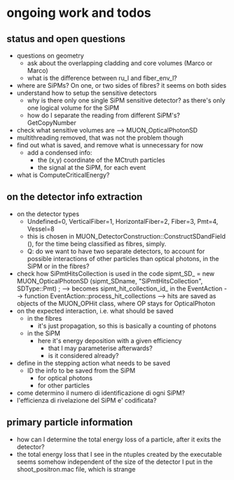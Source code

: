 # ongoing work and todos

## status and open questions

  * questions on geometry
      * ask about the overlapping cladding and core volumes (Marco or Marco)    
      * what is the difference between ru_l and fiber_env_l?
  * where are SiPMs? On one, or two sides of fibres? it seems on both sides
  * understand how to setup the sensitive detectors
    * why is there only one single SiPM sensitive detector? 
      as there's only one logical volume for the SiPM
    * how do I separate the reading from different SiPM's? GetCopyNumber
  * check what sensitive volumes are --> MUON_OpticalPhotonSD
  * multithreading removed, that was not the problem though    
  * find out what is saved, and remove what is unnecessary for now
    * add a condensed info:
      * the (x,y) coordinate of the MCtruth particles 
      * the signal at the SiPM, for each event
  * what is ComputeCriticalEnergy?    


## on the detector info extraction

  * on the detector types
    * Undefined=0, VerticalFiber=1, HorizontalFiber=2, Fiber=3, Pmt=4, Vessel=8
    * this is chosen in MUON_DetectorConstruction::ConstructSDandField (),
      for the time being classified as fibres, simply.
    * Q: do we want to have two separate detectors, to account for possible interactions
         of other particles than optical photons, in the SiPM or in the fibres? 
  * check how SiPmtHitsCollection is used in the code
     sipmt_SD_ = new MUON_OpticalPhotonSD (sipmt_SDname, "SiPmtHitsCollection", SDType::Pmt) ;
     --> becomes sipmt_hit_collection_id_ in the EventAction
     --> function EventAction::process_hit_collections
     --> hits are saved as objects of the MUON_OPHit class, where OP stays for OpticalPhoton
  * on the expected interaction, i.e. what should be saved
    * in the fibres
      * it's just propagation, so this is basically a counting of photons
    * in the SiPM
      * here it's energy deposition with a given efficiency
        * that I may parameterise afterwards?
        * is it considered already?
  * define in the stepping action what needs to be saved
    * ID the info to be saved from the SiPM
      * for optical photons
      * for other particles  
  * come determino il numero di identificazione di ogni SiPM?
  * l'efficienza di rivelazione del SiPM e' codificata?

## primary particle information

  * how can I determine the total energy loss of a particle, after it exits the detector?
  * the total energy loss that I see in the ntuples created by the executable
    seems somehow independent of the size of the detector I put in the shoot_positron.mac file,
    which is strange
 

